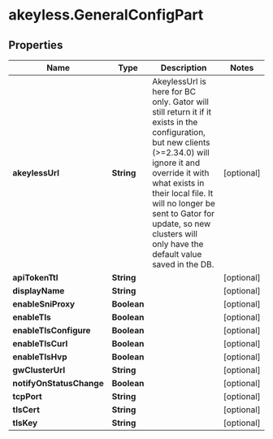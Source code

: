 # akeyless.GeneralConfigPart

## Properties

Name | Type | Description | Notes
------------ | ------------- | ------------- | -------------
**akeylessUrl** | **String** | AkeylessUrl is here for BC only. Gator will still return it if it exists in the configuration, but new clients (&gt;&#x3D;2.34.0) will ignore it and override it with what exists in their local file. It will no longer be sent to Gator for update, so new clusters will only have the default value saved in the DB. | [optional] 
**apiTokenTtl** | **String** |  | [optional] 
**displayName** | **String** |  | [optional] 
**enableSniProxy** | **Boolean** |  | [optional] 
**enableTls** | **Boolean** |  | [optional] 
**enableTlsConfigure** | **Boolean** |  | [optional] 
**enableTlsCurl** | **Boolean** |  | [optional] 
**enableTlsHvp** | **Boolean** |  | [optional] 
**gwClusterUrl** | **String** |  | [optional] 
**notifyOnStatusChange** | **Boolean** |  | [optional] 
**tcpPort** | **String** |  | [optional] 
**tlsCert** | **String** |  | [optional] 
**tlsKey** | **String** |  | [optional] 


